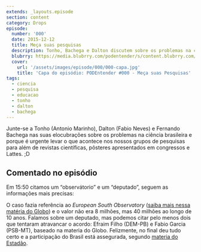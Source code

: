```yaml
---
extends: _layouts.episode
section: content
category: Drops
episode:
  number: '000'
  date: 2015-12-12
  title: Meça suas pesquisas
  description: Tonho, Bachega e Dalton discutem sobre os problemas na ciência brasileira e a urgência acerca da divulgação científica. 
  blubrry: https://media.blubrry.com/podentender/s/content.blubrry.com/podentender/PODEntender-000.mp3
  cover:
    url: '/assets/images/episode/000/000-capa.jpg'
    title: 'Capa do episódio: PODEntender #000 - Meça suas Pesquisas'
tags:
  - ciencia
  - pesquisa
  - educacao
  - tonho
  - dalton
  - bachega
---
```


Junte-se a Tonho (Antonio Marinho), Dalton (Fabio Neves) e
Fernando Bachega nas suas elocubrações sobre os problemas na
ciência brasileira e porque é urgente levar o que acontece nos
nossos grupos de pesquisas para além de revistas científicas,
pôsteres apresentados em congressos e Lattes.  ;D

## Comentado no episódio

Em 15:50 citamos um “observátorio” e um “deputado”, seguem as
informações mais precisas:

O caso fazia referência ao _European South Observatory_
([saiba mais nessa matéria do Globo](http://oglobo.globo.com/blogs/sociencia/posts/2015/02/12/brasil-eso-uma-vergonha-que-nao-tem-fim-560939.asp))
e o valor não era 8 milhões,
mas 40 milhões ao longo de 10 anos. Falamos sobre um deputado,
mas podemos citar pelo menos dois que tentaram atravancar
o acordo: Efraim Filho (DEM-PB) e Fabio Garcia (PSB-MT), baseado
na materia do Globo. Felizmente, no final deu tudo certo e a
participação do Brasil está assegurada, segundo
[materia do Estadão](http://ciencia.estadao.com.br/blogs/herton-escobar/senado-ratifica-adesao-do-brasil-ao-eso/).
